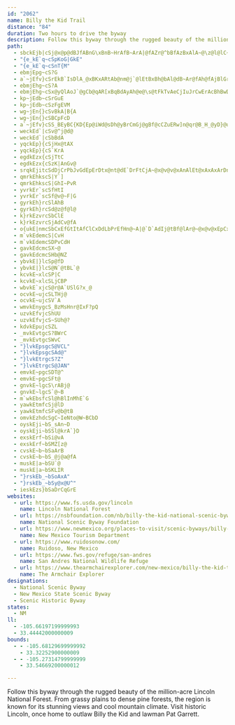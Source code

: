 ```yaml
---
id: "2062"
name: Billy the Kid Trail
distance: "84"
duration: Two hours to drive the byway
description: Follow this byway through the rugged beauty of the million-acre Lincoln National Forest. From grassy plains to dense pine forests, the region is known for its stunning views and cool mountain climate. Visit historic Lincoln, once home to outlaw Billy the Kid and lawman Pat Garrett.
path:
  - sbckEjb|cSj@x@p@dBJfABnG\xBnB~HrAfB~ArA|@fAZr@^bBfAzBxAlA~@\z@l@lC~DlAx@~Br@bAz@|@dBt@~C^~@x@dAbAl@x@PhEC~ARnGjDnCp@~@h@fAb@bAFpNYhQ_AfIaChAk@
  - "{e_kE`q~cSpKoG|GkE"
  - "{e_kE`q~cSnT{M"
  - ebmjEpg~cS?G
  - a`~jEfv}cSrEkB`IsDlA_@xBKxARtAb@nm@j`@lEtBxBh@bAl@dB~Ar@fAh@fAjBlGrAfCxA|ApGxD|BhBbBl@rA?tAM|Am@hGaFbAkAlEaHfBkA~A[x@FxAX|DlAhB\vDRjCSlB_A~AyBxAuCfBcBrCgA`IsB|By@`AeAf@s@zAyAfAm@bAWxAMj@DpG~AtALvBSjN{CfB?zHtAzA?~Ae@fCaBrE_FfEyClJuFjD}@hAa@jAk@pByA|KqQdA_B|@w@bCaA|@QrCEnATdHlC`Cl@pJ^lDl@zVbMx@|@t@lAXfAXdCTfH^rBXp@~KtMnBlCn@r@l@^z@Xx@JdNDrFQjGLlDm@jK{ChCSrA?xARtDlBpCdBrAf@rHjBv@`@v@dA`@~@dDvLvBrI^v@nAt@lCRRsAToDfAwAd@_AbEuJNyBUuCO_ACy@ZwDlAeH
  - ebmjEhg~cS?A
  - ebmjEhg~cSx@yQlAoJ`@gCb@qAR[xBqBdAyAh@e@\s@tFkTvAeCjIuJrCwErAcBhBwDd@yBNsEK{IT_SN}D|AqVTmAN{C~@}Zb@oL^yOIuG_DyZMqEB_CNa@cAqAoBiDSQuIkXu@}E[uCI{CDmDXeHNMrAe\?e@IKE{GO_C_@kBwAcFaNcZaFgLo@{BoAyFy@eHOwEJgGh@mGXeFIaGi@yFeAgE_IuSqOac@qDgJeBuDyB}CmFmFcEgC{CkAuBi@uMmCmDqAaDmB{AyAs@_AmC_Fo@_Bua@k_BcC{GkBqDgCuDcEiFu^{_@mBmCoAaCaCmF_ByCkBsCgWs[wDmEqWgVsJaKaBgCoAmDUmAY_CI{CNyE~AmJp@oFDwBEaCa@_EeAuD}DgIk@eBi@gEY_Ic@{BiAuCa@q@wAwAeOkKmAiA{AuBgAyBiAeD{@gFW_DAoFd@sOK{Bg@aEcAyDq@mBgByCcWoYiCmDsAuC_@wA_BuJsAiFyCyHw@mAwKuNgD_EcE{FuJ{RiDmEeM{JcEuDwIaJwA}AgFiH{FoIqBoDiA}DyEcYWmDHuHAiB]sDeAaGOcHSaCoA_FaGyNu@cEs@_L_@mCg@uBmMkd@sDmIqG{MyTy^cAqBsBiFiAyEy@yFc@{FAgG~@ww@hCk\BkBI{DYwB}@}D{@oC}GsPgCmI}@qD_AcFuDwXc@mG@{HLwB|C}UfAuGj@sENyCDsGyAeWCmFRsFbCwRn@mGRYt@kGlDk[?gANeBlAsIjB{IpC{KxRom@nAeEl@iDTkCDwTHaC|CcSfCsS~AwVrCam@n@cGb@eCd@}BxAcFtBsEvEsHn]sh@bFoIlXsj@zF}Lx@eCt@yCb@{CdByQh@oD|EwUh@kGr@eTR_Bt@mClVgo@dAqEx@qOZkDL}C_@qHiBcNOeCE_Cf@gDx@gC{Be@i@?}Cp@cA^mErC_v@rb@u^`TmD|BmBdBkB`CeElGm[xh@kJ~NsFvJgKhTwCpEcE`EcFxCwVnIsF`CuHrFeB`BgDdEgExEsClCkHrEcLzEol@pUof@lSmBlAqC~CcBnDgA|EsBxZwA`Jq@fDo@rC{BtH_EfJ}@~A_C`EoBjC}RnV{b@tj@oNhQuJrIoS`NgDbC_DjDmClDqCxFiFtLiq@l~AoBjDiClDeMnMmJxKuFtKuDxIsCzIc@rBcAnJYrAo@jBwDzHuEzNaBtDoN`TkAxAsBlBmVjR}A|AmJhR}S`d@{@rB{GhToTrg@mAzB}|@rlAuAjC}ChNaBlC_BdBw@pAk@`BOtADjCbBlQZvE?dFc@fH?fFFrAn@~E\nAlDjKxDhRX`E^vZXfDjB~G`AhIVdAtGtQlBzGdShvAXdCHfE_ApRi@~Gg@dCk@~AmGrOiQnb@uKlV}@pAkAlA}FrD
  - kp~jEdb~cSrGuE
  - kp~jEdb~cSzFgEVM
  - wg~jEn{}cSvBkA|B{A
  - wg~jEn{}cSBCpFcD
  - a`~jEfv}cSS_BEyBC{KD{Ep@iWd@sDh@yBrCmGj@gBf@cCZuERw]n@qr@B_H_@yD}@uEoC_HqBoC{AyAwSuQ_B_AgGmB}Aw@kAcAyLmNoV_ZqAwBaBsDgBcGcEsPmAsDuLud@cB_G_DuN[mCa@mILkRImMo@iKiAsJgVgoAuAgFiAeDsA_DqGuLiAgDu@iDWyDAcQa@yEg@eCi@gBiAqC{BaD}AaBgD_CeMmF{EeCuCuCgCyDaAyCgAyESyAKgBC{DLyHIeCu@oHg@kCiGkRYmA_AqHc@aBy@_BmB{Bu@k@sCmAmC]uN{@iCm@uAq@}@q@sBgCe@gAc@kAi@mCk@sFQ_AyB{HgJ_f@{CcICeATw@h@a@hB_@X_@Ts@TaOGmBS{AwGmYsFwZYsCYoE]gKQmAy@_BoBmCsHgG{B{B}AoBmE{Ho@y@gCcCoFcDo@i@mAoBeAaEkD}P_EuPwAuKe@eBs@oBkAkBg@SyCe@oCtK@rAfB~HBzASjAc@~@UTgCpAcDz@yDh@gAd@o@n@cElIeBxC]x@Ex@NrBbA~EDf@HvBYzA_@j@s@^kMtDwAp@k@`@gAdByJdUi@~@_RbVaIpFy@DcAWyBuDqAeAoDy@qE]uA[_CkAy@m@kI{LeQaXaB}BmAqAm@YwA_@gDEoD^yAQqHsEyC{AmGmC}ZoL{FgCmBq@eB_@sAGwQB{@GaCm@{@]mC{BcG{Hy@g@o@I
  - weckEd`|cSv@^j@d@
  - weckEd`|cSbBdA
  - yqckEp}{cSjHx@tAX
  - yqckEp}{cS`KrA
  - egdkEzx{cSjTtC
  - egdkEzx{cSzK|AnGv@
  - srqkEjitcSdDjCrPbJvGdEpErDtx@nt@dE`DrFtCjA~@x@v@v@xAnAlEt@xAxAxArDnCtGpJnBlBbAn@bCdAf^`L|w@pW~L|CdMnCjSrFzCpBnArAlEfCxDx@rADtZe@zDDzCX|Cj@rDlAxAn@j]rRbGxCfCr@|LzBhL|C
  - qmrkEhkscS|Y`]
  - qmrkEhkscS|GhI~PvR
  - yvrkEr`scSfHtI
  - yvrkEr`scSf@v@~F|G
  - gyrkEh}rcSlAhB
  - gyrkEh}rcSd@z@f@l@
  - k}rkEzvrcSbClE
  - k}rkEzvrcSjAdCv@fA
  - o{ukE|nmcSbCxEfGtItAfClCxDdLbPrEfHn@~A|@`D`AdIj@tBf@lAr@~@x@v@xEpCxCzBjBzBnErI|@pBlBbHxKdi@pB`G
  - m`vkEdemcS|CvH
  - m`vkEdemcSDPvCdH
  - gavkEdcmcSX~@
  - gavkEdcmcSHb@NZ
  - ybvkE|}lcSp@fD
  - ybvkE|}lcS@N`@tBL`@
  - kcvkE~xlcSP|C
  - kcvkE~xlcSLjCBP
  - wbvkE`xjcS@r@A`USlG?x_@
  - ocvkE~ujcSLTHj@
  - ocvkE~ujcSV`A
  - wmvkEnygcS_BzMsHnr@IxF?pQ
  - uzvkEfvjcShUU
  - uzvkEfvjcS~SUh@?
  - kdvkEpujcSZL
  - _mvkEvtgcS?BWrC
  - _mvkEvtgcSWvC
  - "}lvkEpsgcS@VCL"
  - "}lvkEpsgcSAd@"
  - "}lvkEtrgcS?Z"
  - "}lvkEtrgcS@JAN"
  - emvkE~pgcSDT@^
  - emvkE~pgcSFt@
  - gnvkE~lgcS\rABj@
  - gnvkE~lgcS`@~B
  - m`wkEbsfcSl@hBlInMhE`G
  - yawkEtmfcSj@lD
  - yawkEtmfcSFv@b@tB
  - omvkEzhdcSgC~IeNto@W~BCbD
  - oyskEji~bS_sAn~D
  - oyskEji~bSSl@krA`}D
  - exskErf~bSi@vA
  - exskErf~bSMZ[z@
  - cvskE~b~bSaArB
  - cvskE~b~bS_@j@a@fA
  - muskE|a~bSU`@
  - muskE|a~bSKLIR
  - "}rskEb_~bSoAxA"
  - "}rskEb_~bSy@x@U^"
  - ieskEzs}bSaDrCqGrE
websites:
  - url: https://www.fs.usda.gov/lincoln
    name: Lincoln National Forest
  - url: https://nsbfoundation.com/nb/billy-the-kid-national-scenic-byway/
    name: National Scenic Byway Foundation
  - url: https://www.newmexico.org/places-to-visit/scenic-byways/billy-the-kid/
    name: New Mexico Tourism Department
  - url: https://www.ruidosonow.com/
    name: Ruidoso, New Mexico
  - url: https://www.fws.gov/refuge/san-andres
    name: San Andres National Wildlife Refuge
  - url: https://www.thearmchairexplorer.com/new-mexico/billy-the-kid-trail.php
    name: The Armchair Explorer
designations:
  - National Scenic Byway
  - New Mexico State Scenic Byway
  - Scenic Historic Byway
states:
  - NM
ll:
  - -105.66197199999993
  - 33.44442000000009
bounds:
  - - -105.68129699999992
    - 33.32252900000009
  - - -105.27314799999999
    - 33.54669200000012

---
```


Follow this byway through the rugged beauty of the million-acre Lincoln National Forest. From grassy plains to dense pine forests, the region is known for its stunning views and cool mountain climate. Visit historic Lincoln, once home to outlaw Billy the Kid and lawman Pat Garrett.
